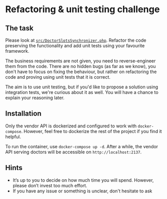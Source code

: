 # Refactoring & unit testing challenge


## The task

Please look at [`src/DoctorSlotsSynchronizer.php`](src/DoctorSlotsSynchronizer.php). Refactor the code preserving the functionality and add unit tests using your favourite framework.

The business requirements are not given, you need to reverse-engineer them from the code. There are no hidden bugs (as far as we know), you don't have to focus on fixing the behaviour, but rather on refactoring the code and proving using unit tests that it is correct.

The aim is to use unit testing, but if you'd like to propose a solution using integration tests, we're curious about it as well. You will have a chance to explain your reasoning later.

## Installation
Only the vendor API is dockerized and configured to work with `docker-compose`. However, feel free to dockerize the rest of the project if you find it helpful.

To run the container, use `docker-compose up -d`.
After a while, the vendor API serving doctors will be accessible on `http://localhost:2137`.

## Hints

- It’s up to you to decide on how much time you will spend. However, please don’t invest too much effort.
- If you have any issue or something is unclear, don't hesitate to ask
